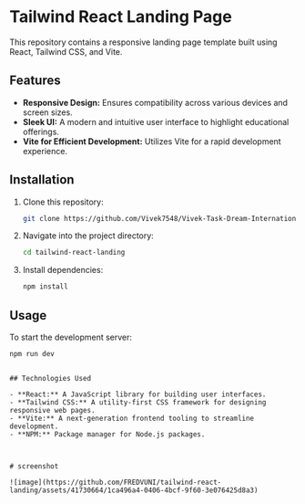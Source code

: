 # Tailwind React Landing Page

This repository contains a responsive landing page template built using React, Tailwind CSS, and Vite. 
## Features

- **Responsive Design:** Ensures compatibility across various devices and screen sizes.
- **Sleek UI:** A modern and intuitive user interface to highlight educational offerings.
- **Vite for Efficient Development:** Utilizes Vite for a rapid development experience.

## Installation

1. Clone this repository:

   ```bash
   git clone https://github.com/Vivek7548/Vivek-Task-Dream-International.git
   ```

2. Navigate into the project directory:

   ```bash
   cd tailwind-react-landing
   ```

3. Install dependencies:

   ```bash
   npm install
   ```

## Usage

To start the development server:

```bash
npm run dev
```




```

## Technologies Used

- **React:** A JavaScript library for building user interfaces.
- **Tailwind CSS:** A utility-first CSS framework for designing responsive web pages.
- **Vite:** A next-generation frontend tooling to streamline development.
- **NPM:** Package manager for Node.js packages.



# screenshot

![image](https://github.com/FREDVUNI/tailwind-react-landing/assets/41730664/1ca496a4-0406-4bcf-9f60-3e076425d8a3)


